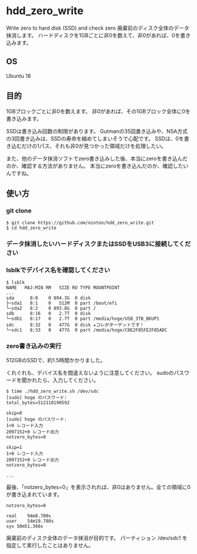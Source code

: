 # hdd_zero_write
Write zero to hard disk (SSD) and check zero
廃棄前のディスク全体のデータ抹消します。
ハードディスクを1GBごとに非0を数えて、非0があれば、0を書き込みます。

## OS
Ubuntu 18

## 目的

1GBブロックごとに非0を数えます。
非0があれば、その1GBブロック全体に0を書き込みます。

SSDは書き込み回数の制限があります。
Gutmanの35回書き込みや、NSA方式の3回書き込みは、SSDの寿命を縮めてしまいそうで心配です。
SSDは、0を書き込むだけの1パス、それも非0が見つかった領域だけを処理したい。

また、他のデータ抹消ソフトでzero書き込みした後、本当にzeroを書き込んだのか、確認する方法がありません。
本当にzeroを書き込んだのか、確認したいんですね。


## 使い方

### git clone
```
$ git clone https://github.com/ninton/hdd_zero_write.git
$ cd hdd_zero_write
```

### データ抹消したいハードディスクまたはSSDをUSB3に接続してください

### lsblkでデバイス名を確認してください

```
$ lsblk
NAME   MAJ:MIN RM   SIZE RO TYPE MOUNTPOINT
...
sda      8:0    0 894.3G  0 disk 
├─sda1   8:1    0   512M  0 part /boot/efi
└─sda2   8:2    0 893.8G  0 part /
sdb      8:16   0   2.7T  0 disk 
└─sdb1   8:17   0   2.7T  0 part /media/hoge/USB_3TB_BKUP1
sdc      8:32   0   477G  0 disk ★コレがターゲットです！
└─sdc1   8:33   0   477G  0 part /media/hoge/C0E2F85FE2F85ADC

```

### zero書き込みの実行

512GBのSSDで、約1.5時間かかりました。

くれぐれも、デバイス名を間違えないように注意してください。
sudoのパスワードを聞かれたら、入力してください。

```
$ time ./hdd_zero_write.sh /dev/sdc
[sudo] hoge のパスワード: 
total_bytes=512110190592

skip=0
[sudo] hoge のパスワード: 
1+0 レコード入力
2097152+0 レコード出力
notzero_bytes=0

skip=1
1+0 レコード入力
2097152+0 レコード出力
notzero_bytes=0

...
```

最後、「notzero_bytes=0」を表示されれば、非0はありません。全ての領域に0が書き込まれています。


```
notzero_bytes=0

real	94m8.700s
user	54m19.780s
sys	50m51.366s
```


廃棄前のディスク全体のデータ抹消が目的です。
パーティション /dev/sdc1 を指定して実行したことはありません。
